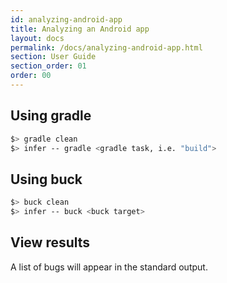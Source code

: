 ```yaml
---
id: analyzing-android-app
title: Analyzing an Android app
layout: docs
permalink: /docs/analyzing-android-app.html
section: User Guide
section_order: 01
order: 00
---
```

## Using gradle

```bash
$> gradle clean
$> infer -- gradle <gradle task, i.e. "build">
```
## Using buck

```bash
$> buck clean
$> infer -- buck <buck target>
```

## View results
A list of bugs will appear in the standard output.
